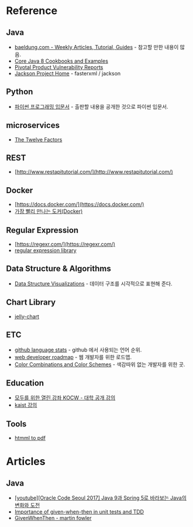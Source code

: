 # Reference
## Java
* [baeldung.com - Weekly Articles, Tutorial, Guides](http://www.baeldung.com/) - 참고할 만한 내용이 많음.
* [Core Java 8 Cookbooks and Examples](https://github.com/eugenp/tutorials/tree/master/core-java-8)
* [Pivotal Product Vulnerability Reports](https://pivotal.io/security)
* [Jackson Project Home](https://github.com/FasterXML/jackson) - fasterxml / jackson
## Python
* [파이썬 프로그래밍 입문서](https://python.bakyeono.net/) - 출판할 내용을 공개한 것으로 파이썬 입문서.
## microservices
* [The Twelve Factors](https://www.12factor.net/ko/)
## REST
* [http://www.restapitutorial.com/](http://www.restapitutorial.com/)
## Docker
* [https://docs.docker.com/](https://docs.docker.com/)
* [가장 빨리 만나는 도커(Docker)](http://www.pyrasis.com/private/2014/11/30/publish-docker-for-the-really-impatient-book)
## Regular Expression
* [https://regexr.com/](https://regexr.com/)
* [regular expression library](http://regexlib.com/Default.aspx?AspxAutoDetectCookieSupport=1)
## Data Structure & Algorithms
* [Data Structure Visualizations](https://www.cs.usfca.edu/~galles/visualization/Algorithms.html) - 데이터 구조를 시각적으로 표현해 준다.
## Chart Library
* [jelly-chart](https://github.com/NewsJelly/jelly-chart)
## ETC
* [github language stats](https://madnight.github.io/githut/#/pull_requests/2018/1) - github 에서 사용되는 언어 순위.
* [web developer roadmap](https://github.com/devJang/developer-roadmap) - 웹 개발자를 위한 로드맵.
* [Color Combinations and Color Schemes](https://www.colorcombos.com/) - 색감따위 없는 개발자를 위한 곳. 
## Education
* [모두를 위한 열린 강좌 KOCW - 대학 공개 강의](http://www.kocw.net/home/index.do)
* [kaist 강의](http://kaist.edwith.org/)
## Tools
* [htmml to pdf](https://wkhtmltopdf.org/)

# Articles
## Java
* [[youtube][Oracle Code Seoul 2017] Java 9과 Spring 5로 바라보는 Java의 변화와 도전](https://www.youtube.com/watch?v=BFjrmj4p3_Y)
* [Importance of given-when-then in unit tests and TDD](https://solidsoft.wordpress.com/2017/05/16/importance-of-given-when-then-in-unit-tests-and-tdd/)
* [GivenWhenThen - martin fowler](https://martinfowler.com/bliki/GivenWhenThen.html)
